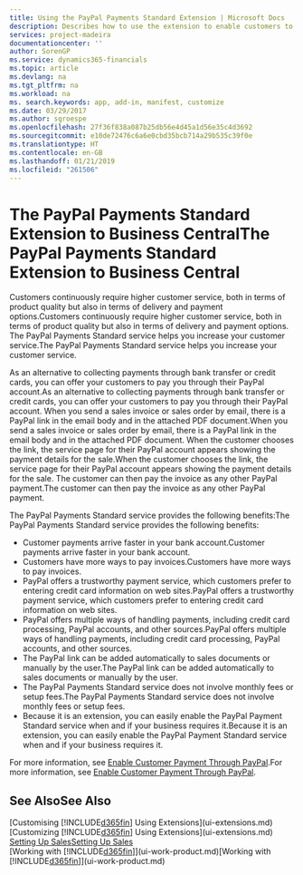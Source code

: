 ```yaml
---
title: Using the PayPal Payments Standard Extension | Microsoft Docs
description: Describes how to use the extension to enable customers to make payments with PayPal.
services: project-madeira
documentationcenter: ''
author: SorenGP
ms.service: dynamics365-financials
ms.topic: article
ms.devlang: na
ms.tgt_pltfrm: na
ms.workload: na
ms. search.keywords: app, add-in, manifest, customize
ms.date: 03/29/2017
ms.author: sgroespe
ms.openlocfilehash: 27f36f838a087b25db56e4d45a1d56e35c4d3692
ms.sourcegitcommit: e10de72476c6a6e0cbd35bcb714a29b535c39f0e
ms.translationtype: HT
ms.contentlocale: en-GB
ms.lasthandoff: 01/21/2019
ms.locfileid: "261506"
---
```

# <a name="the-paypal-payments-standard-extension-to-business-central"></a><span data-ttu-id="ddbea-103">The PayPal Payments Standard Extension to Business Central</span><span class="sxs-lookup"><span data-stu-id="ddbea-103">The PayPal Payments Standard Extension to Business Central</span></span> 
<span data-ttu-id="ddbea-104">Customers continuously require higher customer service, both in terms of product quality but also in terms of delivery and payment options.</span><span class="sxs-lookup"><span data-stu-id="ddbea-104">Customers continuously require higher customer service, both in terms of product quality but also in terms of delivery and payment options.</span></span> <span data-ttu-id="ddbea-105">The PayPal Payments Standard service helps you increase your customer service.</span><span class="sxs-lookup"><span data-stu-id="ddbea-105">The PayPal Payments Standard service helps you increase your customer service.</span></span>

<span data-ttu-id="ddbea-106">As an alternative to collecting payments through bank transfer or credit cards, you can offer your customers to pay you through their PayPal account.</span><span class="sxs-lookup"><span data-stu-id="ddbea-106">As an alternative to collecting payments through bank transfer or credit cards, you can offer your customers to pay you through their PayPal account.</span></span> <span data-ttu-id="ddbea-107">When you send a sales invoice or sales order by email, there is a PayPal link in the email body and in the attached PDF document.</span><span class="sxs-lookup"><span data-stu-id="ddbea-107">When you send a sales invoice or sales order by email, there is a PayPal link in the email body and in the attached PDF document.</span></span> <span data-ttu-id="ddbea-108">When the customer chooses the link, the service page for their PayPal account appears showing the payment details for the sale.</span><span class="sxs-lookup"><span data-stu-id="ddbea-108">When the customer chooses the link, the service page for their PayPal account appears showing the payment details for the sale.</span></span> <span data-ttu-id="ddbea-109">The customer can then pay the invoice as any other PayPal payment.</span><span class="sxs-lookup"><span data-stu-id="ddbea-109">The customer can then pay the invoice as any other PayPal payment.</span></span>

<span data-ttu-id="ddbea-110">The PayPal Payments Standard service provides the following benefits:</span><span class="sxs-lookup"><span data-stu-id="ddbea-110">The PayPal Payments Standard service provides the following benefits:</span></span>

* <span data-ttu-id="ddbea-111">Customer payments arrive faster in your bank account.</span><span class="sxs-lookup"><span data-stu-id="ddbea-111">Customer payments arrive faster in your bank account.</span></span>
* <span data-ttu-id="ddbea-112">Customers have more ways to pay invoices.</span><span class="sxs-lookup"><span data-stu-id="ddbea-112">Customers have more ways to pay invoices.</span></span>
* <span data-ttu-id="ddbea-113">PayPal offers a trustworthy payment service, which customers prefer to entering credit card information on web sites.</span><span class="sxs-lookup"><span data-stu-id="ddbea-113">PayPal offers a trustworthy payment service, which customers prefer to entering credit card information on web sites.</span></span>
* <span data-ttu-id="ddbea-114">PayPal offers multiple ways of handling payments, including credit card processing, PayPal accounts, and other sources.</span><span class="sxs-lookup"><span data-stu-id="ddbea-114">PayPal offers multiple ways of handling payments, including credit card processing, PayPal accounts, and other sources.</span></span>
* <span data-ttu-id="ddbea-115">The PayPal link can be added automatically to sales documents or manually by the user.</span><span class="sxs-lookup"><span data-stu-id="ddbea-115">The PayPal link can be added automatically to sales documents or manually by the user.</span></span>
* <span data-ttu-id="ddbea-116">The PayPal Payments Standard service does not involve monthly fees or setup fees.</span><span class="sxs-lookup"><span data-stu-id="ddbea-116">The PayPal Payments Standard service does not involve monthly fees or setup fees.</span></span>
* <span data-ttu-id="ddbea-117">Because it is an extension, you can easily enable the PayPal Payment Standard service when and if your business requires it.</span><span class="sxs-lookup"><span data-stu-id="ddbea-117">Because it is an extension, you can easily enable the PayPal Payment Standard service when and if your business requires it.</span></span>  

<span data-ttu-id="ddbea-118">For more information, see [Enable Customer Payment Through PayPal](sales-how-enable-payment-service-extensions.md).</span><span class="sxs-lookup"><span data-stu-id="ddbea-118">For more information, see [Enable Customer Payment Through PayPal](sales-how-enable-payment-service-extensions.md).</span></span>

## <a name="see-also"></a><span data-ttu-id="ddbea-119">See Also</span><span class="sxs-lookup"><span data-stu-id="ddbea-119">See Also</span></span>
<span data-ttu-id="ddbea-120">[Customising [!INCLUDE[d365fin](includes/d365fin_md.md)] Using Extensions](ui-extensions.md)</span><span class="sxs-lookup"><span data-stu-id="ddbea-120">[Customizing [!INCLUDE[d365fin](includes/d365fin_md.md)] Using Extensions](ui-extensions.md)</span></span>  
[<span data-ttu-id="ddbea-121">Setting Up Sales</span><span class="sxs-lookup"><span data-stu-id="ddbea-121">Setting Up Sales</span></span>](sales-setup-sales.md)  
<span data-ttu-id="ddbea-122">[Working with [!INCLUDE[d365fin](includes/d365fin_md.md)]](ui-work-product.md)</span><span class="sxs-lookup"><span data-stu-id="ddbea-122">[Working with [!INCLUDE[d365fin](includes/d365fin_md.md)]](ui-work-product.md)</span></span>
